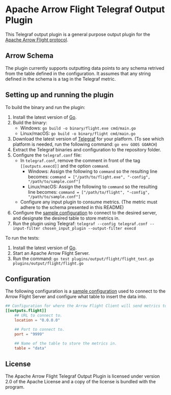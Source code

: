 # Apache Arrow Flight Telegraf Output Plugin

This Telegraf output plugin is a general purpose output plugin for the [Apache Arrow Flight protocol](https://arrow.apache.org/docs/format/Flight.html).

## Arrow Schema

The plugin currently supports outputting data points to any schema retrived from the table defined in the configuration.
It assumes that any string defined in the schema is a tag in the Telegraf metric.

## Setting up and running the plugin

To build the binary and run the plugin:

1. Install the latest version of [Go](https://go.dev/doc/install).
2. Build the binary:
    * Windows: `go build -o binary/flight.exe cmd/main.go`
    * Linux/macOS: `go build -o binary/flight cmd/main.go`
3. Download the latest version of [Telegraf](https://portal.influxdata.com/downloads/) for your platform. (To see which platform is needed, run the following command: `go env GOOS GOARCH`)
4. Extract the Telegraf binaries and configuration to the repository folder.
5. Configure the `telegraf.conf` file:
   * In `telegraf.conf`, remove the comment in front of the tag `[[outputs.execd]]` and the option `command`.
     * Windows: Assign the following to `command` so the resulting line becomes:
      `command = ["/path/to/flight.exe", "-config", "/path/to/sample.conf"]`
     * Linux/macOS: Assign the following to `command` so the resulting line becomes:
      `command = ["/path/to/flight", "-config", "/path/to/sample.conf"]`
   * Configure any input plugin to consume metrics. (The metric must adhere to the schema presented in this README)
6. Configure the [sample configuration](/plugins/output/flight/sample.conf) to connect to the desired server, and designate the desired table to store metrics in.
7. Run the plugin using Telegraf: `telegraf --config telegraf.conf --input-filter chosen_input_plugin --output-filter execd`

To run the tests:
1. Install the latest version of [Go](https://go.dev/doc/install).
2. Start an Apache Arrow Flight Server.
3. Run the command: `go test plugins/output/flight/flight_test.go plugins/output/flight/flight.go`


## Configuration

The following configuration is a [sample configuration](/plugins/output/flight/sample.conf) used to connect to the Arrow Flight Server and configure what table to insert the data into.

```toml @sample.conf
## Configuration for where the Arrow Flight Client will send metrics to.
[[outputs.flight]]
    ## URL to connect to.
    location = "0.0.0.0"

    ## Port to connect to.
    port = "9999"

    ## Name of the table to store the metrics in.
    table = "data"
```

## License

The Apache Arrow Flight Telegraf Output Plugin is licensed under version 2.0 of the Apache License and a copy of the license is bundled with the program.
